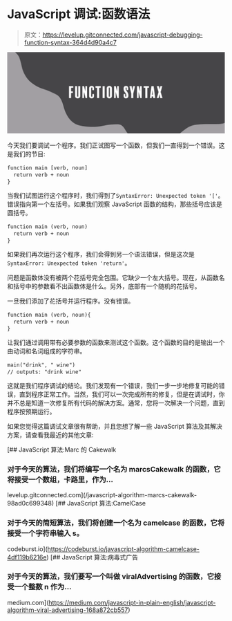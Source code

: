 # JavaScript 调试:函数语法

> 原文：<https://levelup.gitconnected.com/javascript-debugging-function-syntax-364d4d90a4c7>

![](img/ca939b8c28c393e55cb43384449b93f7.png)

今天我们要调试一个程序。我们正试图写一个函数，但我们一直得到一个错误。这是我们的节目:

```
function main [verb, noun]
  return verb + noun
}
```

当我们试图运行这个程序时，我们得到了`SyntaxError: Unexpected token '['`。错误指向第一个左括号。如果我们观察 JavaScript 函数的结构，那些括号应该是圆括号。

```
function main (verb, noun)
  return verb + noun
}
```

如果我们再次运行这个程序，我们会得到另一个语法错误，但是这次是`SyntaxError: Unexpected token 'return'`。

问题是函数体没有被两个花括号完全包围。它缺少一个左大括号。现在，从函数名和括号中的参数看不出函数体是什么。另外，底部有一个随机的花括号。

一旦我们添加了花括号并运行程序。没有错误。

```
function main (verb, noun){
  return verb + noun
}
```

让我们通过调用带有必要参数的函数来测试这个函数。这个函数的目的是输出一个由动词和名词组成的字符串。

```
main("drink", " wine")
// outputs: "drink wine"
```

这就是我们程序调试的结论。我们发现有一个错误，我们一步一步地修复可能的错误，直到程序正常工作。当然，我们可以一次完成所有的修复，但是在调试时，你并不总是知道一次修复所有代码的解决方案。通常，您将一次解决一个问题，直到程序按预期运行。

如果您觉得这篇调试文章很有帮助，并且您想了解一些 JavaScript 算法及其解决方案，请查看我最近的其他文章:

[](/javascript-algorithm-marcs-cakewalk-98ad0c699348) [## JavaScript 算法:Marc 的 Cakewalk

### 对于今天的算法，我们将编写一个名为 marcsCakewalk 的函数，它将接受一个数组，卡路里，作为…

levelup.gitconnected.com](/javascript-algorithm-marcs-cakewalk-98ad0c699348) [](https://codeburst.io/javascript-algorithm-camelcase-4df119b6216e) [## JavaScript 算法:CamelCase

### 对于今天的简短算法，我们将创建一个名为 camelcase 的函数，它将接受一个字符串输入 s。

codeburst.io](https://codeburst.io/javascript-algorithm-camelcase-4df119b6216e) [](https://medium.com/javascript-in-plain-english/javascript-algorithm-viral-advertising-168a872cb557) [## JavaScript 算法:病毒式广告

### 对于今天的算法，我们要写一个叫做 viralAdvertising 的函数，它接受一个整数 n 作为…

medium.com](https://medium.com/javascript-in-plain-english/javascript-algorithm-viral-advertising-168a872cb557)